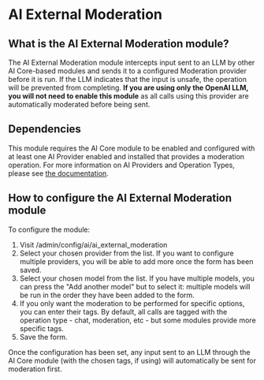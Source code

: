 # AI External Moderation
## What is the AI External Moderation module?
The AI External Moderation module intercepts input sent to an LLM by other
AI Core-based modules and sends it to a configured Moderation provider before it
is run. If the LLM indicates that the input is unsafe, the operation will be
prevented from completing. **If you are using only the OpenAI LLM, you will not
need to enable this module** as all calls using this provider are automatically
moderated before being sent.

## Dependencies
This module requires the AI Core module to be enabled and configured with at
least one AI Provider enabled and installed that provides a moderation
operation. For more information on AI Providers and Operation Types, please see
[the documentation](https://project.pages.drupalcode.org/ai/developers/base_calls/).

## How to configure the AI External Moderation module
To configure the module:
1. Visit /admin/config/ai/ai_external_moderation
2. Select your chosen provider from the list. If you want to configure multiple
   providers, you will be able to add more once the form has been saved.
3. Select your chosen model from the list. If you have multiple models, you can
   press the "Add another model" but to select it: multiple models will be run
   in the order they have been added to the form.
4. If you only want the moderation to be performed for specific options, you can
   enter their tags. By default, all calls are tagged with the operation type -
   chat, moderation, etc - but some modules provide more specific tags.
5. Save the form.

Once the configuration has been set, any input sent to an LLM through the AI
Core module (with the chosen tags, if using) will automatically be sent for
moderation first. 